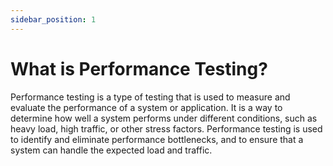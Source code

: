 ```yaml
---
sidebar_position: 1
---
```


# What is Performance Testing?

Performance testing is a type of testing that is used to measure and evaluate the performance of a system or application. It is a way to determine how well a system performs under different conditions, such as heavy load, high traffic, or other stress factors. Performance testing is used to identify and eliminate performance bottlenecks, and to ensure that a system can handle the expected load and traffic.